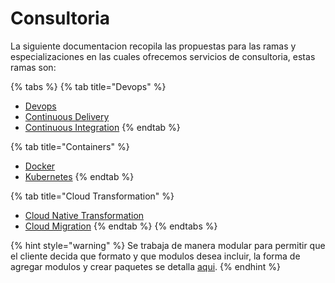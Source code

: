 # Consultoria

La siguiente documentacion  recopila las propuestas para las ramas y especializaciones  en las cuales ofrecemos servicios de consultoria, estas ramas son:



{% tabs %}
{% tab title="Devops" %}
* [Devops](devops/devops/)
* [Continuous Delivery](continuous-delivery.md)
* [Continuous Integration](continuous-integration.md)
{% endtab %}

{% tab title="Containers" %}
* [Docker](containers/docker/)
* [Kubernetes](containers/kubernetes.md)
{% endtab %}

{% tab title="Cloud Transformation" %}
* [Cloud Native Transformation](cloud-transformation/cloud-native-transformation.md)
* [Cloud Migration](cloud-transformation/cloud-migration.md)
{% endtab %}
{% endtabs %}



{% hint style="warning" %}
Se trabaja de manera modular para permitir que el cliente decida que formato y que modulos desea incluir, la forma de agregar modulos y crear paquetes se detalla [aqui](info/descripcion-de-modulos-y-paquetes.md).
{% endhint %}



